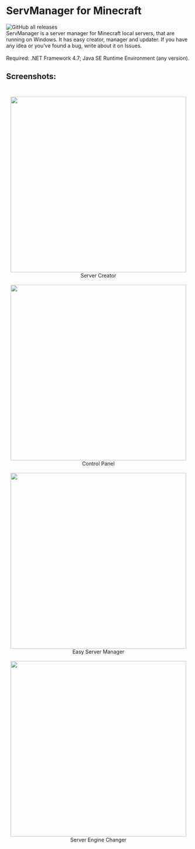 # ServManager for Minecraft
![GitHub all releases](https://img.shields.io/github/downloads/KrzysiekSiemv/ServCreator-for-Minecraft/total)<br>
ServManager is a server manager for Minecraft local servers, that are running on Windows. It has easy creator, manager and updater. If you have any idea or you've found a bug, write about it on Issues.
<br><br>
Required: .NET Framework 4.7; Java SE Runtime Environment (any version).<br>

## Screenshots:<br><br>
<p align="center"><img src="https://i.imgur.com/0EEaYOS.png" width="480" /><br>Server Creator<br><br>
<img src="https://i.imgur.com/CM4iDvW.png" width="480" /><br>Control Panel<br><br>
<img src="https://i.imgur.com/YUvl5x2.png" width="480" /><br>Easy Server Manager<br><br>
<img src="https://i.imgur.com/yfEXXce.png" width="480" /><br>Server Engine Changer<br><br></p>
